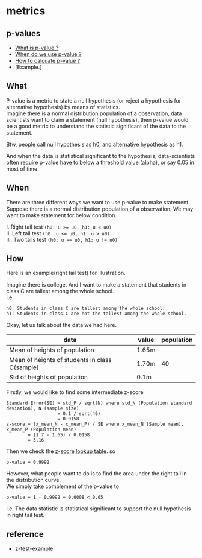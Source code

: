 # metrics

## p-values

* [What is p-value ?](#What)  
* [When do we use p-value ?](#When)  
* [How to calcuate p-value ?](#How)  
* [Example.]  

## What  

P-value is a metric to state a null hypothesis (or reject a hypothesis for alternative hypothesis) by means of statistics.  
Imagine there is a normal distribution population of a observation, data scientists want to claim a statement (null hypothesis), then p-value would be a good metric to understand the statistic significant of the data to the statement.    

Btw, people call null hypothesis as h0, and alternative hypothesis as h1.  

And when the data is statistical significant to the hypothesis, data-scientists often require p-value have to below a threshold value (alpha), or say 0.05 in most of time.  

## When  

There are three different ways we want to use p-value to make statement. Suppose there is a normal distribution population of a observation. We may want to make statement for below condition.  

I. Right tail test `(h0: u >= u0, h1: u < u0)`  
II. Left tail test `(h0: u <= u0, h1: u > u0)`  
III. Two tails test `(h0: u == u0, h1: u != u0)`  

## How  

Here is an example(right tail test) for illustration.  

Imagine there is college. And I want to make a statement that students in class C are tallest among the whole school.  
i.e.
```
h0: Students in class C are tallest among the whole school.  
h1: Students in class C are not the tallest among the whole school.  
```
Okay, let us talk about the data we had here.  

| data                | value | population |  
|---------------------|-------|------------|  
| Mean of heights of population | 1.65m | |  
| Mean of heights of students in class C(sample) | 1.70m | 40 |  
| Std of heights of population | 0.1m | |  

Firstly, we would like to find some intermediate z-score  
```
Standard Error(SE) = std_P / sqrt(N) where std_N (Population standard deviation), N (sample size)
                   = 0.1 / sqrt(40)
                   = 0.0158
z-score = (x_mean_N - x_mean_P) / SE where x_mean_N (Sample mean), x_mean_P (Population mean)
        = (1.7 - 1.65) / 0.0158
        = 3.16
```

Then we check the [z-score lookup table](http://www.z-table.com/). so

```
p-value = 0.9992
```

However, what people want to do is to find the area under the right tail in the distribution curve.  
We simply take complement of the p-value to  

```
p-value = 1 - 0.9992 = 0.0008 < 0.05
```

i.e. The data statistic is statistical significant to support the null hypothesis in right tail test.  

## reference  

* [z-test-example](https://www.sophia.org/tutorials/how-to-find-a-p-value-from-a-z-test-statistic-2)  



